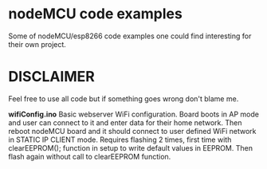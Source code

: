 # nodeMCU code examples
Some of nodeMCU/esp8266 code examples one could find interesting for their own project.

# DISCLAIMER
Feel free to use all code but if something goes wrong don't blame me.

<strong>wifiConfig.ino</strong>
Basic webserver WiFi configuration. Board boots in AP mode and user can connect to it and enter data for their home network. Then reboot nodeMCU board and it should connect to user defined WiFi network in STATIC IP CLIENT mode.
Requires flashing 2 times, first time with clearEEPROM(); function in setup to write default values in EEPROM. Then flash again without call to clearEEPROM function. 
